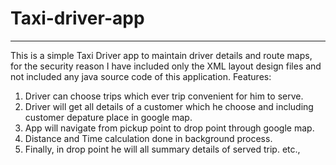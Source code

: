 # Taxi-driver-app
------------------
This is a simple Taxi Driver app to maintain driver details and route maps, for the security reason I have included only the XML layout design files and not included any java source code of this application. 
Features:
1. Driver can choose trips which ever trip convenient for him to serve.
2. Driver will get all details of a customer  which he choose and including customer depature place in google map.
3. App will navigate from pickup point to drop point through google map.
4. Distance and Time calculation done in background process.
5. Finally, in drop point he will all summary details of served trip.
etc.,
